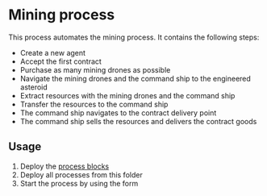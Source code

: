 # Mining process

This process automates the mining process. It contains the following steps:
- Create a new agent
- Accept the first contract
- Purchase as many mining drones as possible
- Navigate the mining drones and the command ship to the engineered asteroid
- Extract resources with the mining drones and the command ship
- Transfer the resources to the command ship
- The command ship navigates to the contract delivery point
- The command ship sells the resources and delivers the contract goods

## Usage

1. Deploy the [process blocks](https://github.com/camunda-community-hub/camunda-space-traders/tree/main/process-blocks)
2. Deploy all processes from this folder
3. Start the process by using the form 

